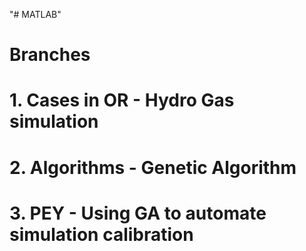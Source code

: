 "# MATLAB" 
# Branches
# 1. Cases in OR - Hydro Gas simulation
# 2. Algorithms - Genetic Algorithm
# 3. PEY - Using GA to automate simulation calibration
